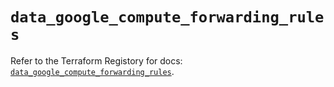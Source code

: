 # `data_google_compute_forwarding_rules`

Refer to the Terraform Registory for docs: [`data_google_compute_forwarding_rules`](https://registry.terraform.io/providers/hashicorp/google-beta/5.29.0/docs/data-sources/google_compute_forwarding_rules).
